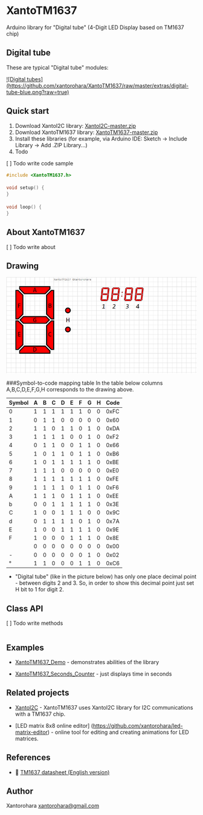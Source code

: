 # XantoTM1637
Arduino library for "Digital tube" (4-Digit LED Display based on TM1637 chip)

## Digital tube
These are typical "Digital tube" modules:

<a href="http://s.click.aliexpress.com/e/FiqN3JQfe" target="_blank">
![Digital tubes](https://github.com/xantorohara/XantoTM1637/raw/master/extras/digital-tube-blue.png?raw=true)
</a>

## Quick start
1. Download XantoI2C library: [XantoI2C-master.zip](https://github.com/xantorohara/XantoI2C/archive/master.zip)
2. Download XantoTM1637 library: [XantoTM1637-master.zip](https://github.com/xantorohara/XantoTM1637/archive/master.zip)
3. Install these libraries (for example, via Arduino IDE: Sketch -> Include Library -> Add .ZIP Library...)
3. Todo

[ ] Todo write code sample

```cpp
#include <XantoTM1637.h>

void setup() {
}

void loop() {
}
```


## About XantoTM1637

[ ] Todo write about

## Drawing
 
![Drawing](https://github.com/xantorohara/XantoTM1637/raw/master/extras/XantoTM1637-drawing.png?raw=true)

###Symbol-to-code mapping table
In the table below columns A,B,C,D,E,F,G,H corresponds to the drawing above.

Symbol |  A  |  B  |  C  |  D  |  E  |  F  |  G  |  H  | Code
------ | --- | --- | --- | --- | --- | --- | --- | --- | ----
   0   |  1  |  1  |  1  |  1  |  1  |  1  |  0  |  0  | 0xFC
   1   |  0  |  1  |  1  |  0  |  0  |  0  |  0  |  0  | 0x60
   2   |  1  |  1  |  0  |  1  |  1  |  0  |  1  |  0  | 0xDA   
   3   |  1  |  1  |  1  |  1  |  0  |  0  |  1  |  0  | 0xF2   
   4   |  0  |  1  |  1  |  0  |  0  |  1  |  1  |  0  | 0x66   
   5   |  1  |  0  |  1  |  1  |  0  |  1  |  1  |  0  | 0xB6   
   6   |  1  |  0  |  1  |  1  |  1  |  1  |  1  |  0  | 0xBE   
   7   |  1  |  1  |  1  |  0  |  0  |  0  |  0  |  0  | 0xE0   
   8   |  1  |  1  |  1  |  1  |  1  |  1  |  1  |  0  | 0xFE   
   9   |  1  |  1  |  1  |  1  |  0  |  1  |  1  |  0  | 0xF6   
   A   |  1  |  1  |  1  |  0  |  1  |  1  |  1  |  0  | 0xEE   
   b   |  0  |  0  |  1  |  1  |  1  |  1  |  1  |  0  | 0x3E   
   C   |  1  |  0  |  0  |  1  |  1  |  1  |  0  |  0  | 0x9C   
   d   |  0  |  1  |  1  |  1  |  1  |  0  |  1  |  0  | 0x7A   
   E   |  1  |  0  |  0  |  1  |  1  |  1  |  1  |  0  | 0x9E   
   F   |  1  |  0  |  0  |  0  |  1  |  1  |  1  |  0  | 0x8E   
       |  0  |  0  |  0  |  0  |  0  |  0  |  0  |  0  | 0x00
   -   |  0  |  0  |  0  |  0  |  0  |  0  |  1  |  0  | 0x02   
   °   |  1  |  1  |  0  |  0  |  0  |  1  |  1  |  0  | 0xC6   

* "Digital tube" (like in the picture below) has only one place decimal point - between digits 2 and 3.
So, in order to show this decimal point just set H bit to 1 for digit 2.
 
## Class API

[ ] Todo write methods

```cpp

```

## Examples
* [XantoTM1637_Demo](https://github.com/xantorohara/XantoTM1637/tree/master/examples/XantoTM1637_Demo) -
demonstrates abilities of the library

* [XantoTM1637_Seconds_Counter](https://github.com/xantorohara/XantoTM1637/tree/master/examples/XantoTM1637_Seconds_Counter) -
just displays time in seconds

## Related projects
* [XantoI2C](https://github.com/xantorohara/XantoI2C) - 
XantoTM1637 uses XantoI2C library for I2C communications with a TM1637 chip.

* [LED matrix 8x8 online editor] (https://github.com/xantorohara/led-matrix-editor) -
online tool for editing and creating animations for LED matrices.
  
## References
* :blue_book: [TM1637 datasheet (English version)](http://xantorohara.github.io/datasheets/TM1637_V2.4_EN.pdf)

## Author
Xantorohara <xantorohara@gmail.com>
